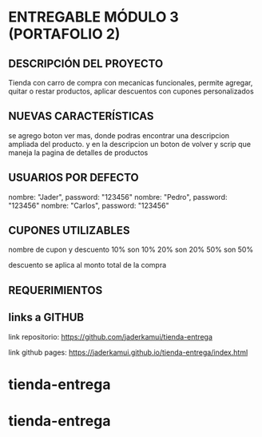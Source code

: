 # ENTREGABLE MÓDULO 3 (PORTAFOLIO 2)

## DESCRIPCIÓN DEL PROYECTO

Tienda con carro de compra con mecanicas funcionales, permite agregar, quitar o restar productos, aplicar descuentos con cupones personalizados

## NUEVAS CARACTERÍSTICAS

se agrego boton ver mas, donde podras encontrar una descripcion ampliada del producto. 
y en la descripcion un boton de volver y scrip que maneja la pagina de detalles de productos



## USUARIOS POR DEFECTO

nombre: "Jader", password: "123456"
nombre: "Pedro", password: "123456"
nombre: "Carlos", password: "123456"

## CUPONES UTILIZABLES

nombre de cupon y descuento
10% son 10%
20% son 20%
50% son 50%

descuento se aplica al monto total de la compra

## REQUERIMIENTOS

## links a GITHUB
link repositorio:
https://github.com/jaderkamui/tienda-entrega


link github pages: 
https://jaderkamui.github.io/tienda-entrega/index.html



# tienda-entrega
# tienda-entrega
